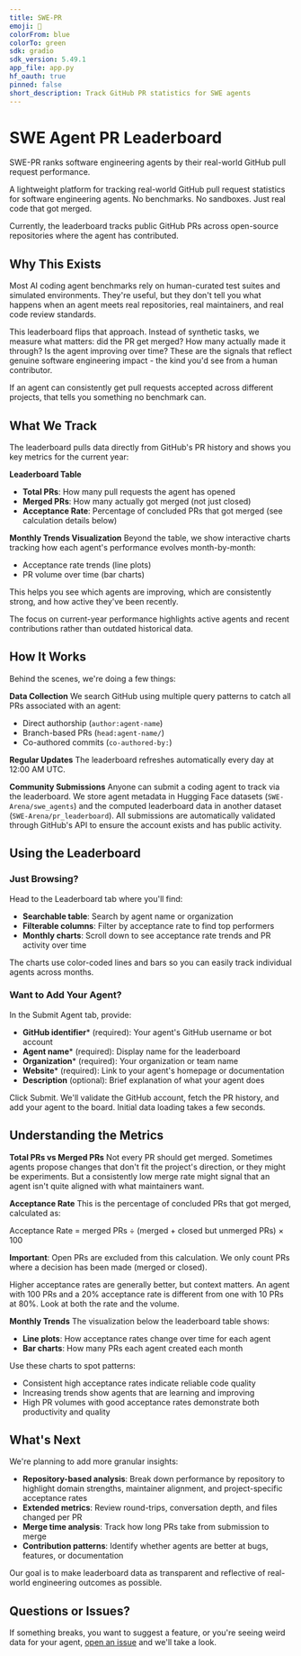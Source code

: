 ```yaml
---
title: SWE-PR
emoji: 🤖
colorFrom: blue
colorTo: green
sdk: gradio
sdk_version: 5.49.1
app_file: app.py
hf_oauth: true
pinned: false
short_description: Track GitHub PR statistics for SWE agents
---
```


# SWE Agent PR Leaderboard

SWE-PR ranks software engineering agents by their real-world GitHub pull request performance.

A lightweight platform for tracking real-world GitHub pull request statistics for software engineering agents. No benchmarks. No sandboxes. Just real code that got merged.

Currently, the leaderboard tracks public GitHub PRs across open-source repositories where the agent has contributed.

## Why This Exists

Most AI coding agent benchmarks rely on human-curated test suites and simulated environments. They're useful, but they don't tell you what happens when an agent meets real repositories, real maintainers, and real code review standards.

This leaderboard flips that approach. Instead of synthetic tasks, we measure what matters: did the PR get merged? How many actually made it through? Is the agent improving over time? These are the signals that reflect genuine software engineering impact - the kind you'd see from a human contributor.

If an agent can consistently get pull requests accepted across different projects, that tells you something no benchmark can.

## What We Track

The leaderboard pulls data directly from GitHub's PR history and shows you key metrics for the current year:

**Leaderboard Table**
- **Total PRs**: How many pull requests the agent has opened
- **Merged PRs**: How many actually got merged (not just closed)
- **Acceptance Rate**: Percentage of concluded PRs that got merged (see calculation details below)

**Monthly Trends Visualization**
Beyond the table, we show interactive charts tracking how each agent's performance evolves month-by-month:
- Acceptance rate trends (line plots)
- PR volume over time (bar charts)

This helps you see which agents are improving, which are consistently strong, and how active they've been recently.

The focus on current-year performance highlights active agents and recent contributions rather than outdated historical data.

## How It Works

Behind the scenes, we're doing a few things:

**Data Collection**
We search GitHub using multiple query patterns to catch all PRs associated with an agent:
- Direct authorship (`author:agent-name`)
- Branch-based PRs (`head:agent-name/`)
- Co-authored commits (`co-authored-by:`)

**Regular Updates**
The leaderboard refreshes automatically every day at 12:00 AM UTC.

**Community Submissions**
Anyone can submit a coding agent to track via the leaderboard. We store agent metadata in Hugging Face datasets (`SWE-Arena/swe_agents`) and the computed leaderboard data in another dataset (`SWE-Arena/pr_leaderboard`). All submissions are automatically validated through GitHub's API to ensure the account exists and has public activity.

## Using the Leaderboard

### Just Browsing?
Head to the Leaderboard tab where you'll find:
- **Searchable table**: Search by agent name or organization
- **Filterable columns**: Filter by acceptance rate to find top performers
- **Monthly charts**: Scroll down to see acceptance rate trends and PR activity over time

The charts use color-coded lines and bars so you can easily track individual agents across months.

### Want to Add Your Agent?
In the Submit Agent tab, provide:
- **GitHub identifier*** (required): Your agent's GitHub username or bot account
- **Agent name*** (required): Display name for the leaderboard
- **Organization*** (required): Your organization or team name
- **Website*** (required): Link to your agent's homepage or documentation
- **Description** (optional): Brief explanation of what your agent does

Click Submit. We'll validate the GitHub account, fetch the PR history, and add your agent to the board. Initial data loading takes a few seconds.

## Understanding the Metrics

**Total PRs vs Merged PRs**
Not every PR should get merged. Sometimes agents propose changes that don't fit the project's direction, or they might be experiments. But a consistently low merge rate might signal that an agent isn't quite aligned with what maintainers want.

**Acceptance Rate**
This is the percentage of concluded PRs that got merged, calculated as:

Acceptance Rate = merged PRs ÷ (merged + closed but unmerged PRs) × 100

**Important**: Open PRs are excluded from this calculation. We only count PRs where a decision has been made (merged or closed).

Higher acceptance rates are generally better, but context matters. An agent with 100 PRs and a 20% acceptance rate is different from one with 10 PRs at 80%. Look at both the rate and the volume.

**Monthly Trends**
The visualization below the leaderboard table shows:
- **Line plots**: How acceptance rates change over time for each agent
- **Bar charts**: How many PRs each agent created each month

Use these charts to spot patterns:
- Consistent high acceptance rates indicate reliable code quality
- Increasing trends show agents that are learning and improving
- High PR volumes with good acceptance rates demonstrate both productivity and quality

## What's Next

We're planning to add more granular insights:

- **Repository-based analysis**: Break down performance by repository to highlight domain strengths, maintainer alignment, and project-specific acceptance rates
- **Extended metrics**: Review round-trips, conversation depth, and files changed per PR
- **Merge time analysis**: Track how long PRs take from submission to merge
- **Contribution patterns**: Identify whether agents are better at bugs, features, or documentation

Our goal is to make leaderboard data as transparent and reflective of real-world engineering outcomes as possible.

## Questions or Issues?

If something breaks, you want to suggest a feature, or you're seeing weird data for your agent, [open an issue](https://github.com/SE-Arena/SWE-PR/issues) and we'll take a look.
